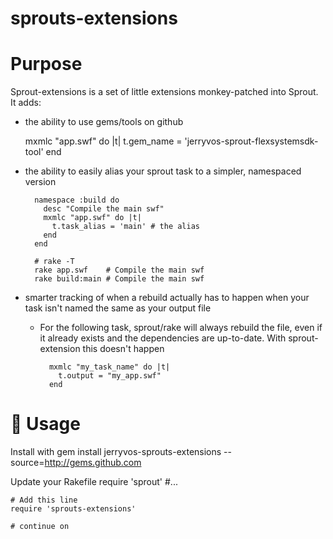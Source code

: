 sprouts-extensions
=============

Purpose
========
Sprout-extensions is a set of little extensions monkey-patched into Sprout. It adds:

* the ability to use gems/tools on github

    mxmlc "app.swf" do |t|
      t.gem_name = 'jerryvos-sprout-flexsystemsdk-tool'
    end

* the ability to easily alias your sprout task to a simpler, namespaced version

        namespace :build do
          desc "Compile the main swf"
          mxmlc "app.swf" do |t|
            t.task_alias = 'main' # the alias
          end
        end
    
        # rake -T
        rake app.swf    # Compile the main swf
        rake build:main # Compile the main swf

* smarter tracking of when a rebuild actually has to happen when your task isn't named the same as your output file
    * For the following task, sprout/rake will always rebuild the file, even if it already exists and the dependencies are up-to-date. With sprout-extension this doesn't happen

            mxmlc "my_task_name" do |t|
              t.output = "my_app.swf"
            end

Usage
========
Install with gem install jerryvos-sprouts-extensions --source=http://gems.github.com

Update your Rakefile
    require 'sprout'
    #...

    # Add this line
    require 'sprouts-extensions'

    # continue on